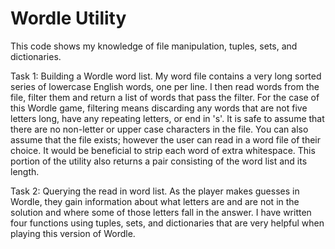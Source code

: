 # Wordle Utility

This code shows my knowledge of file manipulation, tuples, sets, and dictionaries.

Task 1: Building a Wordle word list. 
My word file contains a very long sorted series of lowercase English words, one per line. I then read words from the file, filter them and return a list of words that pass the filter. For the case of this Wordle game, filtering means discarding any words that are not five letters long, have any repeating letters, or end in 's'. It is safe to assume that there are no non-letter or upper case characters in the file. You can also assume that the file exists; however the user can read in a word file of their choice. It would be beneficial to strip each word of extra whitespace. This portion of the utility also returns a pair consisting of the word list and its length.

Task 2: Querying the read in word list. 
As the player makes guesses in Wordle, they gain information about what letters are and are not in the solution and where some of those letters fall in the answer. I have written four functions using tuples, sets, and dictionaries that are very helpful when playing this version of Wordle.
